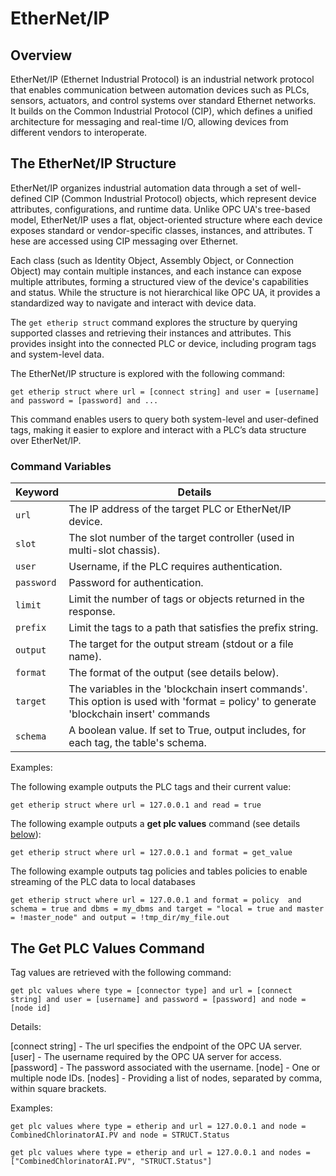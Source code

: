 # EtherNet/IP

## Overview
EtherNet/IP (Ethernet Industrial Protocol) is an industrial network protocol that enables communication between automation 
devices such as PLCs, sensors, actuators, and control systems over standard Ethernet networks.     
It builds on the Common Industrial Protocol (CIP), which defines a unified architecture for messaging and real-time I/O, 
allowing devices from different vendors to interoperate.

## The EtherNet/IP Structure

EtherNet/IP organizes industrial automation data through a set of well-defined CIP (Common Industrial Protocol) objects, 
which represent device attributes, configurations, and runtime data. Unlike OPC UA's tree-based model, EtherNet/IP uses a flat, 
object-oriented structure where each device exposes standard or vendor-specific classes, instances, and attributes. T
hese are accessed using CIP messaging over Ethernet.

Each class (such as Identity Object, Assembly Object, or Connection Object) may contain multiple instances, and each instance 
can expose multiple attributes, forming a structured view of the device's capabilities and status. 
While the structure is not hierarchical like OPC UA, it provides a standardized way to navigate and interact with device data.

The `get etherip struct` command explores the structure by querying supported classes and retrieving their instances and attributes. 
This provides insight into the connected PLC or device, including program tags and system-level data.

The EtherNet/IP structure is explored with the following command:


```anylog
get etherip struct where url = [connect string] and user = [username] and password = [password] and ...
```
This command enables users to query both system-level and user-defined tags, making it easier to explore and interact with a PLC’s data structure over EtherNet/IP.

### Command Variables

| Keyword    | Details                                                                                                                               |
|------------|---------------------------------------------------------------------------------------------------------------------------------------|
| `url`      | The IP address of the target PLC or EtherNet/IP device.                                                                               |
| `slot`     | The slot number of the target controller (used in multi-slot chassis).                                                                |
| `user`     | Username, if the PLC requires authentication.                                                                                         |
| `password` | Password for authentication.                                                                                                          |
| `limit`    | Limit the number of tags or objects returned in the response.                                                                         |
| `prefix`   | Limit the tags to a path that satisfies the prefix string.                                                                            |
| `output`   | The target for the output stream (stdout or a file name).                                                                             |
| `format`   | The format of the output (see details below).                                                                                         |
| `target`   | The variables in the 'blockchain insert commands'. This option is used with 'format = policy' to generate 'blockchain insert' commands |
| `schema`   | A boolean value. If set to True, output includes, for each tag, the table's schema. |


Examples:

The following example outputs the PLC tags and their current value:
```anylog
get etherip struct where url = 127.0.0.1 and read = true
```
The following example outputs a **get plc values** command (see details [below](#the-get-plc-values-command)):
```anylog
get etherip struct where url = 127.0.0.1 and format = get_value 
```
The following example outputs tag policies and tables policies to enable streaming of the PLC data to local databases 
```anylog
get etherip struct where url = 127.0.0.1 and format = policy  and schema = true and dbms = my_dbms and target = "local = true and master = !master_node" and output = !tmp_dir/my_file.out
```

## The Get PLC Values Command
Tag values are retrieved with the following command:

```anylog
get plc values where type = [connector type] and url = [connect string] and user = [username] and password = [password] and node = [node id]
```

Details:

[connect string] - The url specifies the endpoint of the OPC UA server.
[user] - The username required by the OPC UA server for access.
[password] - The password associated with the username.
[node] - One or multiple node IDs.
[nodes] - Providing a list of nodes, separated by comma, within square brackets.

Examples:

```anylog
get plc values where type = etherip and url = 127.0.0.1 and node = CombinedChlorinatorAI.PV and node = STRUCT.Status

get plc values where type = etherip and url = 127.0.0.1 and nodes = ["CombinedChlorinatorAI.PV", "STRUCT.Status"]
```

